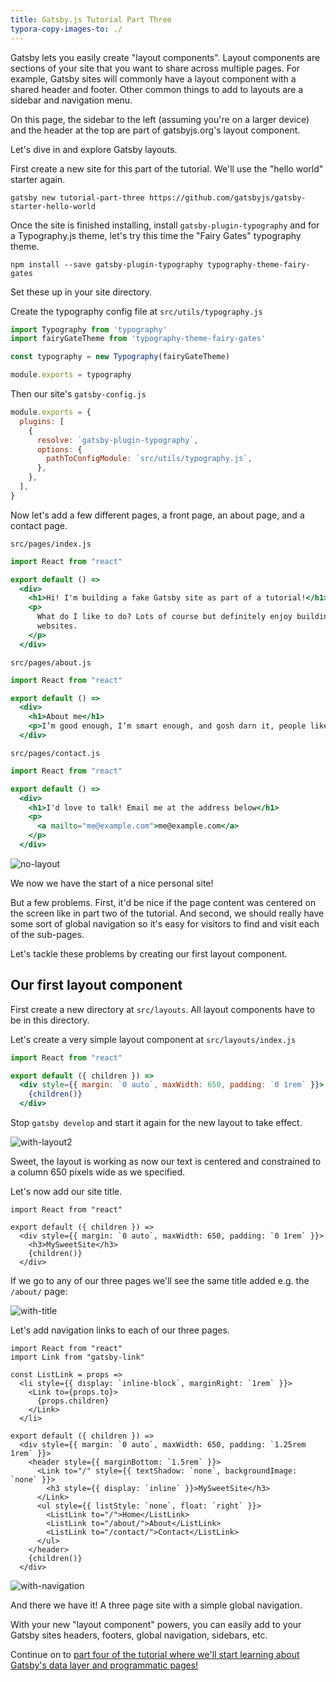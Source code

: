 ```yaml
---
title: Gatsby.js Tutorial Part Three
typora-copy-images-to: ./
---
```


Gatsby lets you easily create "layout components". Layout components are sections of your site that you want to share across multiple pages. For example, Gatsby sites will commonly have a layout component with a shared header and footer. Other common things to add to layouts are a sidebar and navigation menu.

On this page, the sidebar to the left (assuming you're on a larger device) and the header at the top are part of gatsbyjs.org's layout component.

Let's dive in and explore Gatsby layouts.

First create a new site for this part of the tutorial. We'll use the "hello world" starter again.

```shell
gatsby new tutorial-part-three https://github.com/gatsbyjs/gatsby-starter-hello-world
```

Once the site is finished installing, install `gatsby-plugin-typography` and for a Typography.js theme, let's try this time the "Fairy Gates" typography theme.

```shell
npm install --save gatsby-plugin-typography typography-theme-fairy-gates
```

 Set these up in your site directory.

Create the typography config file at `src/utils/typography.js`

```javascript
import Typography from 'typography'
import fairyGateTheme from 'typography-theme-fairy-gates'

const typography = new Typography(fairyGateTheme)

module.exports = typography
```

Then our site's `gatsby-config.js`

```javascript
module.exports = {
  plugins: [
    {
      resolve: `gatsby-plugin-typography`,
      options: {
        pathToConfigModule: `src/utils/typography.js`,
      },
    },
  ],
}
```

Now let's add a few different pages, a front page, an about page, and a contact page.

`src/pages/index.js`

```jsx
import React from "react"

export default () =>
  <div>
    <h1>Hi! I'm building a fake Gatsby site as part of a tutorial!</h1>
    <p>
      What do I like to do? Lots of course but definitely enjoy building
      websites.
    </p>
  </div>
```

`src/pages/about.js`

```jsx
import React from "react"

export default () =>
  <div>
    <h1>About me</h1>
    <p>I’m good enough, I’m smart enough, and gosh darn it, people like me!</p>
  </div>
```

`src/pages/contact.js`

```jsx
import React from "react"

export default () =>
  <div>
    <h1>I'd love to talk! Email me at the address below</h1>
    <p>
      <a mailto="me@example.com">me@example.com</a>
    </p>
  </div>
```



![no-layout](no-layout.png)

We now we have the start of a nice personal site!

But a few problems. First, it'd be nice if the page content was centered on the screen like in part two of the tutorial. And second, we should really have some sort of global navigation so it's easy for visitors to find and visit each of the sub-pages.

Let's tackle these problems by creating our first layout component.

## Our first layout component

First create a new directory at `src/layouts`. All layout components have to be in this directory.

Let's create a very simple layout component at `src/layouts/index.js`

```jsx
import React from "react"

export default ({ children }) =>
  <div style={{ margin: `0 auto`, maxWidth: 650, padding: `0 1rem` }}>
    {children()}
  </div>
```

Stop `gatsby develop` and start it again for the new layout to take effect.

![with-layout2](with-layout2.png)

Sweet, the layout is working as now our text is centered and constrained to a column 650 pixels wide as we specified.

Let's now add our site title.

```jsx{5}
import React from "react"

export default ({ children }) =>
  <div style={{ margin: `0 auto`, maxWidth: 650, padding: `0 1rem` }}>
    <h3>MySweetSite</h3>
    {children()}
  </div>
```

If we go to any of our three pages we'll see the same title added e.g. the `/about/` page:

![with-title](with-title.png)

Let's add navigation links to each of our three pages.

```jsx{2-9,12-22}
import React from "react"
import Link from "gatsby-link"

const ListLink = props =>
  <li style={{ display: `inline-block`, marginRight: `1rem` }}>
    <Link to={props.to}>
      {props.children}
    </Link>
  </li>

export default ({ children }) =>
  <div style={{ margin: `0 auto`, maxWidth: 650, padding: `1.25rem 1rem` }}>
    <header style={{ marginBottom: `1.5rem` }}>
      <Link to="/" style={{ textShadow: `none`, backgroundImage: `none` }}>
        <h3 style={{ display: `inline` }}>MySweetSite</h3>
      </Link>
      <ul style={{ listStyle: `none`, float: `right` }}>
        <ListLink to="/">Home</ListLink>
        <ListLink to="/about/">About</ListLink>
        <ListLink to="/contact/">Contact</ListLink>
      </ul>
    </header>
    {children()}
  </div>
```

![with-navigation](with-navigation.png)

And there we have it! A three page site with a simple global navigation.

With your new "layout component" powers, you can easily add to your Gatsby sites headers, footers, global navigation, sidebars, etc.

Continue on to [part four of the tutorial where we'll start learning about Gatsby's data layer and programmatic pages!](/tutorial/part-four/)
